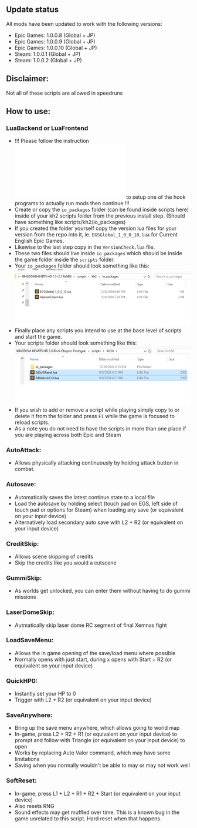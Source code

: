 ## Update status
All mods have been updated to work with the following versions:
- Epic Games: 1.0.0.8 (Global + JP)
- Epic Games: 1.0.0.9 (Global + JP)
- Epic Games: 1.0.0.10 (Global + JP)
- Steam: 1.0.0.1 (Global + JP)
- Steam: 1.0.0.2 (Global + JP)

## Disclaimer:
Not all of these scripts are allowed in speedruns

## How to use:

### LuaBackend or LuaFrontend
- !!! Please follow the instruction ![here](../LUA.md) to setup one of the hook programs to actually run mods then continue !!!
- Create or copy the `io_packages` folder (can be found inside scripts here) inside of your kh2 scripts folder from the previous install step. (Should have something like scripts/kh2/io_packages)
- If you created the folder yourself copy the version lua files for your version from the repo into it, ie. `EGSGlobal_1_0_0_10.lua` for Current English Epic Games.
- Likewise to the last step copy in the `VersionCheck.lua` file.
- These two files should live inside `io_packages` which should be inside the game folder inside the `scripts` folder.
- Your `io_packages` folder should look something like this: ![image](../images/versioned_io_packages.png)
- Finally place any scripts you intend to use at the base level of scripts and start the game.
- Your scripts folder should look something like this: ![image](../images/game_scripts.png)
- If you wish to add or remove a script while playing simply copy to or delete it from the folder and press `F1` while the game is focused to reload scripts.
- As a note you do not need to have the scripts in more than one place if you are playing across both Epic and Steam

### AutoAttack:
- Allows physically attacking continuously by holding attack button in combat.

### Autosave:
- Automatically saves the latest continue state to a local file
- Load the autosave by holding select (touch pad on EGS, left side of touch pad or options for Steam) when loading any save (or equivalent on your input device)
- Alternatively load secondary auto save with L2 + R2 (or equivalent on your input device)

### CreditSkip:
- Allows scene skipping of credits
- Skip the credits like you would a cutscene

### GummiSkip:
- As worlds get unlocked, you can enter them without having to do gummi missions

### LaserDomeSkip:
- Autmatically skip laser dome RC segment of final Xemnas fight

### LoadSaveMenu:
- Allows the in game opening of the save/load menu where possible
- Normally opens with just start, during x opens with Start + R2 (or equivalent on your input device)

### QuickHP0:
- Instantly set your HP to 0
- Trigger with L2 + R2 (or equivalent on your input device)

### SaveAnywhere:
- Bring up the save menu anywhere, which allows going to world map
- In-game, press L2 + R2 + R1 (or equivalent on your input device) to prompt and follow with Triangle (or equivalent on your input device) to open
- Works by replacing Auto Valor command, which may have some limitations
- Saving when you normally wouldn't be able to may or may not work well

### SoftReset:
- In-game, press L1 + L2 + R1 + R2 + Start (or equivalent on your input device)
- Also resets RNG
- Sound effects may get muffled over time. This is a known bug in the game unrelated to this script. Hard reset when that happens.

